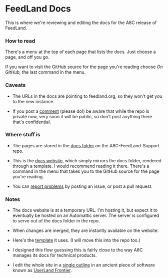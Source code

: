 # FeedLand Docs 

This is where we're reviewing and editing the docs for the A8C release of FeedLand. 

### How to read

There's a menu at the top of each page that lists the docs. Just choose a page, and off you go. 

If you want to visit the GitHub source for the page you're reading choose <i>On GitHub,</i> the last command in the menu. 

### Caveats

* The URLs in the docs are pointing to feedland.org, so they won't get you to the new instance. 

* If you post a <a href="https://github.com/scripting/a8c-FeedLand-Support/issues">comment</a> (please do!) be aware that while the repo is private now, very soon it will be public, so don't post anything there that's confidential. 

### Where stuff is

* The pages are stored in the <a href="https://github.com/scripting/a8c-FeedLand-Support/tree/main/docs">docs folder</a> on the A8C-FeedLand-Support repo. 

* This is the <a href="https://docs.feedland.dev/">docs website</a>, which simply mirrors the docs folder, rendered through a template. I would recommend reading it there. There's a command in the menu that takes you to the GitHub source for the page you're reading. 

* You can <a href="https://github.com/scripting/a8c-FeedLand-Support/issues">report problems</a> by posting an issue, or post a pull request.

### Notes

* The docs website is at a temporary URL. I'm hosting it, but expect it to eventually be hosted on an Automattic server. The server is configured to serve out of the docs folder in the repo. 

* When changes are merged, they are instantly available on the website.

* Here's the <a href="https://s3.amazonaws.com/scripting.com/code/feedland/docs/markdowntemplate.txt">template</a> it uses. (I will move this into the repo too.) 

* I designed this flow guessing this is fairly close to the way A8C manages its docs for technical products.

* I edit the whole site in a <a href="https://github.com/scripting/a8c-FeedLand-Support/blob/main/docs/source.opml">single outline</a> in an ancient piece of software known as <a href="http://frontier.userland.com/">UserLand Frontier</a>. 

